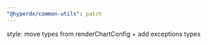 ```yaml
---
"@hyperdx/common-utils": patch
---
```


style: move types from renderChartConfig + add exceptions types
